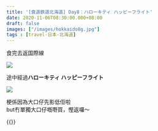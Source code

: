 ```yaml
---
title: '[食道鉄道北海道] Day8：ハローキティ ハッピーフライト'
date: 2020-11-06T08:30:00.000+08:00
draft: false
images: ["/images/hokkaido8g.jpg"]
tags : [travel-日本-北海道]
---
```

 
食完去返国際線  

![](/images/hokkaido8g.jpg)

途中經過**ハローキティ ハッピーフライト**

![](/images/hokkaido8g1.jpg)

梗係因為大口仔先影低佢啦  
but冇單獨大口仔嘅嘢買，慳返囉～  
  
{{<hokkaido>}}
